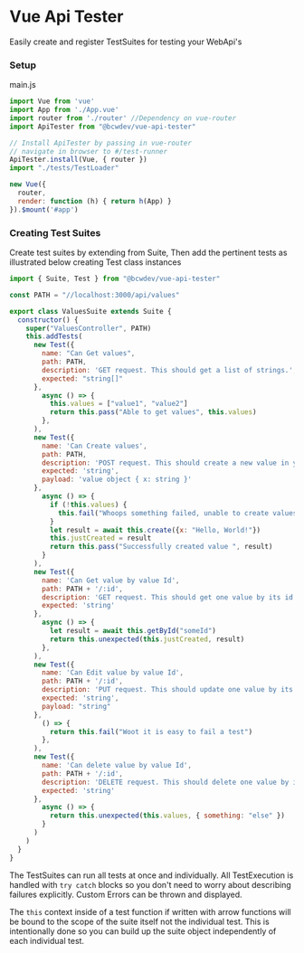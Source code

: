 # Vue Api Tester

Easily create and register TestSuites for testing your WebApi's

### Setup
main.js
```javascript
import Vue from 'vue'
import App from './App.vue'
import router from './router' //Dependency on vue-router
import ApiTester from "@bcwdev/vue-api-tester"

// Install ApiTester by passing in vue-router
// navigate in browser to #/test-runner
ApiTester.install(Vue, { router }) 
import "./tests/TestLoader"

new Vue({
  router,
  render: function (h) { return h(App) }
}).$mount('#app')
```


### Creating Test Suites
Create test suites by extending from Suite, Then add the pertinent tests as illustrated below creating Test class instances


```javascript
import { Suite, Test } from "@bcwdev/vue-api-tester"

const PATH = "//localhost:3000/api/values"

export class ValuesSuite extends Suite {
  constructor() {
    super("ValuesController", PATH)
    this.addTests(
      new Test({
        name: "Can Get values",
        path: PATH,
        description: 'GET request. This should get a list of strings.',
        expected: "string[]"
      },
        async () => {
          this.values = ["value1", "value2"]
          return this.pass("Able to get values", this.values)
        },
      ),
      new Test({
        name: 'Can Create values',
        path: PATH,
        description: 'POST request. This should create a new value in your database.',
        expected: 'string',
        payload: 'value object { x: string }'
      },
        async () => {
          if (!this.values) {
            this.fail("Whoops something failed, unable to create values")
          }
          let result = await this.create({x: "Hello, World!"})
          this.justCreated = result
          return this.pass("Successfully created value ", result)
        }
      ),
      new Test({
        name: 'Can Get value by value Id',
        path: PATH + '/:id',
        description: 'GET request. This should get one value by its id.',
        expected: 'string'
      },
        async () => {
          let result = await this.getById("someId")
          return this.unexpected(this.justCreated, result)
        },
      ),
      new Test({
        name: 'Can Edit value by value Id',
        path: PATH + '/:id',
        description: 'PUT request. This should update one value by its id.',
        expected: 'string',
        payload: "string"
      },
        () => {
          return this.fail("Woot it is easy to fail a test")
        },
      ),
      new Test({
        name: 'Can delete value by value Id',
        path: PATH + '/:id',
        description: 'DELETE request. This should delete one value by its id.',
        expected: 'string'
      },
        async () => {
          return this.unexpected(this.values, { something: "else" })
        }
      )
    )
  }
}
```

The TestSuites can run all tests at once and individually. All TestExecution is handled with `try catch` blocks so you don't need to worry about describing failures explicitly. Custom Errors can be thrown and displayed.

The `this` context inside of a test function if written with arrow functions will be bound to the scope of the suite itself not the individual test. This is intentionally done so you can build up the suite object independently of each individual test. 